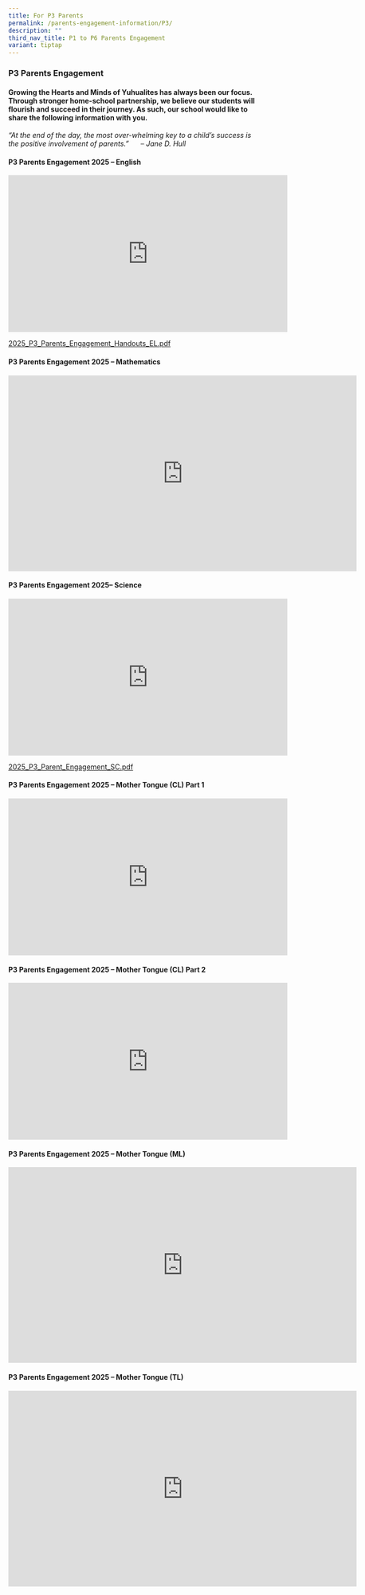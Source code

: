 ```yaml
---
title: For P3 Parents
permalink: /parents-engagement-information/P3/
description: ""
third_nav_title: P1 to P6 Parents Engagement
variant: tiptap
---
```

<h3>P3 Parents Engagement</h3>
<h4>Growing the Hearts and Minds of Yuhualites has always been our focus. Through stronger home-school partnership, we believe our students will flourish and succeed in their journey. As such, our school would like to share the following information with you.</h4>
<p><em>“At the end of the day, the most over-whelming key to a child’s success is the positive involvement of parents.”&nbsp; &nbsp; &nbsp; – Jane D. Hull</em>
</p>
<h4><strong>P3 Parents Engagement 2025 – English</strong></h4>
<div class="iframe-wrapper">
<iframe height="315" width="560" allowfullscreen="true" frameborder="0" src="https://www.youtube.com/embed/ac_ecTflhnc?si=ConppBqjdKF0W0UK"></iframe>
</div>
<p><a href="/files/2025_P3_Parents_Engagement_Handouts_EL.pdf" rel="noopener nofollow" target="_blank">2025_P3_Parents_Engagement_Handouts_EL.pdf</a>
</p>
<h4><strong>P3 Parents Engagement 2025 – Mathematics</strong></h4>
<div class="iframe-wrapper">
<iframe height="393" width="699" allowfullscreen="true" frameborder="0" src="https://www.youtube.com/embed/K4r6SJMuWQw?si=Jn1nqZ6nPYtWgZFq"></iframe>
</div>
<h4><strong>P3 Parents Engagement 2025– Science</strong></h4>
<div class="iframe-wrapper">
<iframe height="315" width="560" allowfullscreen="true" frameborder="0" src="https://www.youtube.com/embed/7J-7rwMp0YU?si=jsM5QVAV0fFwreRf"></iframe>
</div>
<p><a href="/files/2025_P3_Parent_engagement_SC.pdf" rel="noopener nofollow" target="_blank">2025_P3_Parent_Engagement_SC.pdf</a>
</p>
<h4><strong>P3 Parents Engagement 2025 – Mother Tongue (CL) Part 1</strong></h4>
<div class="iframe-wrapper">
<iframe height="315" width="560" allowfullscreen="true" frameborder="0" src="https://www.youtube.com/embed/93VLYEg_0rQ?si=IBBmPbzz-lSKhBBy"></iframe>
</div>
<h4><strong>P3 Parents Engagement 2025 – Mother Tongue (CL) Part 2</strong></h4>
<div class="iframe-wrapper">
<iframe height="315" width="560" allowfullscreen="true" frameborder="0" src="https://www.youtube.com/embed/GYRsNDdZZ4Y?si=nLeji0P737013pzi"></iframe>
</div>
<h4><strong>P3 Parents Engagement 2025 – Mother Tongue (ML)</strong></h4>
<div class="iframe-wrapper">
<iframe height="393" width="699" allowfullscreen="true" frameborder="0" src="https://www.youtube.com/embed/HLe-rz3E2QA"></iframe>
</div>
<h4><strong>P3 Parents Engagement 2025 – Mother Tongue (TL)</strong></h4>
<div class="iframe-wrapper">
<iframe height="393" width="699" allowfullscreen="true" frameborder="0" src="https://www.youtube.com/embed/dhLKYjJIVDU"></iframe>
</div>
<p></p>